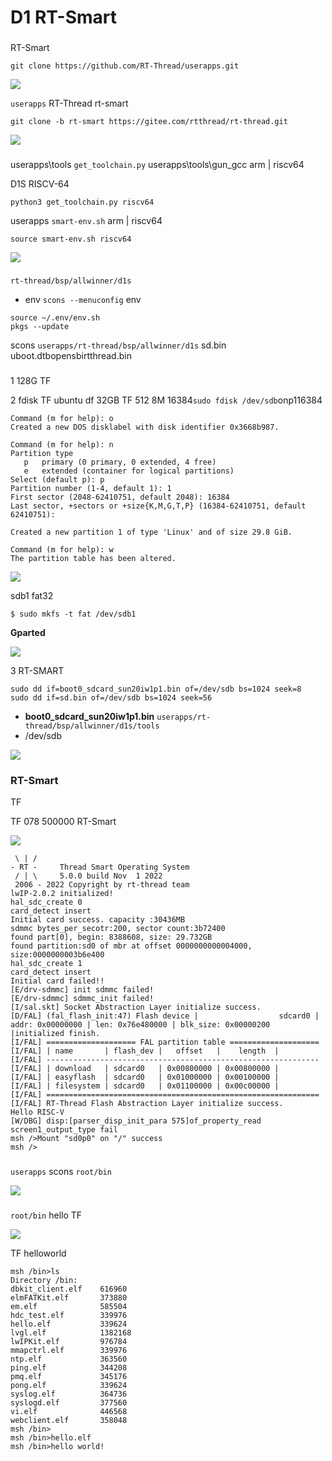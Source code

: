 # D1 RT-Smart

### 

 RT-Smart 

```
git clone https://github.com/RT-Thread/userapps.git
```

![](figures/MQ1.png)

 `userapps`  RT-Thread rt-smart 

```shell
git clone -b rt-smart https://gitee.com/rtthread/rt-thread.git
```

![](figures/MQ2.png)

### 

 userapps\tools  `get_toolchain.py`  userapps\tools\gun_gcc  arm | riscv64

 D1S  RISCV-64 

```
python3 get_toolchain.py riscv64
```

 userapps  `smart-env.sh`  arm | riscv64

```
source smart-env.sh riscv64
```

![](figures/MQ3.png)


### 

 `rt-thread/bsp/allwinner/d1s` 

*  env `scons --menuconfig`  env

```shell
source ~/.env/env.sh
pkgs --update
```

 scons  `userapps/rt-thread/bsp/allwinner/d1s`  sd.bin uboot.dtbopensbirtthread.bin

### 

1 128G  TF

2 fdisk  TF  ubuntu  df  32GB TF 512  8M 16384`sudo fdisk /dev/sdb`onp116384

```shell
Command (m for help): o
Created a new DOS disklabel with disk identifier 0x3668b987.

Command (m for help): n
Partition type
   p   primary (0 primary, 0 extended, 4 free)
   e   extended (container for logical partitions)
Select (default p): p
Partition number (1-4, default 1): 1
First sector (2048-62410751, default 2048): 16384
Last sector, +sectors or +size{K,M,G,T,P} (16384-62410751, default 62410751): 

Created a new partition 1 of type 'Linux' and of size 29.8 GiB.

Command (m for help): w
The partition table has been altered.
```



![](figures/MQ5.png)

 sdb1  fat32 

```shell
$ sudo mkfs -t fat /dev/sdb1
```

 **Gparted** 

![](figures/MQ6.png)

3 RT-SMART 

```shell
sudo dd if=boot0_sdcard_sun20iw1p1.bin of=/dev/sdb bs=1024 seek=8
sudo dd if=sd.bin of=/dev/sdb bs=1024 seek=56
```

* **boot0_sdcard_sun20iw1p1.bin**  `userapps/rt-thread/bsp/allwinner/d1s/tools` 
*  /dev/sdb 



![](figures/MQ7.png)

###  RT-Smart

TF 

 TF 078 500000 RT-Smart 

![](figures/MQ8.png)

```shell
 \ | /
- RT -     Thread Smart Operating System
 / | \     5.0.0 build Nov  1 2022
 2006 - 2022 Copyright by rt-thread team
lwIP-2.0.2 initialized!
hal_sdc_create 0
card_detect insert
Initial card success. capacity :30436MB
sdmmc bytes_per_secotr:200, sector count:3b72400
found part[0], begin: 8388608, size: 29.732GB
found partition:sd0 of mbr at offset 0000000000004000, size:0000000003b6e400
hal_sdc_create 1
card_detect insert
Initial card failed!!
[E/drv-sdmmc] init sdmmc failed!
[E/drv-sdmmc] sdmmc_init failed!
[I/sal.skt] Socket Abstraction Layer initialize success.
[D/FAL] (fal_flash_init:47) Flash device |                  sdcard0 | addr: 0x00000000 | len: 0x76e480000 | blk_size: 0x00000200 |initialized finish.
[I/FAL] ==================== FAL partition table ====================
[I/FAL] | name       | flash_dev |   offset   |    length  |
[I/FAL] -------------------------------------------------------------
[I/FAL] | download   | sdcard0   | 0x00800000 | 0x00800000 |
[I/FAL] | easyflash  | sdcard0   | 0x01000000 | 0x00100000 |
[I/FAL] | filesystem | sdcard0   | 0x01100000 | 0x00c00000 |
[I/FAL] =============================================================
[I/FAL] RT-Thread Flash Abstraction Layer initialize success.
Hello RISC-V
[W/DBG] disp:[parser_disp_init_para 575]of_property_read screen1_output_type fail
msh />Mount "sd0p0" on "/" success
msh />
```

### 

 `userapps`  scons  `root/bin` 

![](figures/MQ9.png)

### 

 `root/bin`  hello  TF 

![](https://oss-club.rt-thread.org/uploads/20221101/f7709c3708b1d45f496e10c040d99f10.png)

 TF  helloworld 

```shell
msh /bin>ls
Directory /bin:
dbkit_client.elf    616960
elmFATKit.elf       373880
em.elf              585504
hdc_test.elf        339976
hello.elf           339624
lvgl.elf            1382168
lwIPKit.elf         976784
mmapctrl.elf        339976
ntp.elf             363560
ping.elf            344208
pmq.elf             345176
pong.elf            339624
syslog.elf          364736
syslogd.elf         377560
vi.elf              446568
webclient.elf       358048
msh /bin>
msh /bin>hello.elf
msh /bin>hello world!
```
